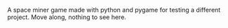 A space miner game made with python and pygame for testing a different project. Move along, nothing to see here.
